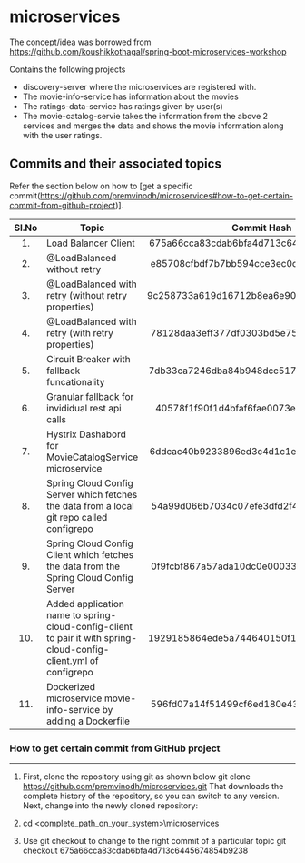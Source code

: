 <!-- 
	https://docs.github.com/en/github/writing-on-github/getting-started-with-writing-and-formatting-on-github/basic-writing-and-formatting-syntax#hiding-content-with-comments 
	https://github.com/adam-p/markdown-here/wiki/Markdown-Cheatsheet#tables
-->
# microservices
The concept/idea was borrowed from https://github.com/koushikkothagal/spring-boot-microservices-workshop

Contains the following projects
- discovery-server where the microservices are registered with.
- The movie-info-service has information about the movies
- The ratings-data-service has ratings given by user(s)
- The movie-catalog-servie takes the information from the above 2 services and merges the data and shows the movie information along with the user ratings.

Commits and their associated topics 
-----------------------------------
Refer the section below on how to [get a specific commit(https://github.com/premvinodh/microservices#how-to-get-certain-commit-from-github-project)].

| Sl.No		| Topic                                       																		| Commit Hash           								|
|:---------:|-------------------------------------------------------------------------------------------------------------------|:-----------------------------------------------------:|
| 	1.		| Load Balancer Client      																						| 675a66cca83cdab6bfa4d713c6445674854b9238				|
|	2.		| @LoadBalanced without retry      																					| e85708cfbdf7b7bb594cce3ec0c123d320c80655				|
|	3.		| @LoadBalanced with retry (without retry properties)     															| 9c258733a619d16712b8ea6e90e2518233c76eb8				|
|	4.		| @LoadBalanced with retry (with retry properties)     																| 78128daa3eff377df0303bd5e75168b0d5d83620				|
|	5.		| Circuit Breaker with fallback funcationality			    														| 7db33ca7246dba84b948dcc517051395f2c5bd85				|
|	6.		| Granular fallback for invididual rest api calls		    														| 40578f1f90f1d4bfaf6fae0073eb7105b3ef2b79				|
|	7.		| Hystrix Dashabord for MovieCatalogService microservice    														| 6ddcac40b9233896ed3c4d1c1e4a409c158cf716				|
|	8.		| Spring Cloud Config Server which fetches the data from a local git repo called configrepo    						| 54a99d066b7034c07efe3dfd2f45c4ae89b67046				|
|	9.		| Spring Cloud Config Client which fetches the data from the Spring Cloud Config Server	    						| 0f9fcbf867a57ada10dc0e000338624855904a27				|
|	10.		| Added application name to spring-cloud-config-client to pair it with spring-cloud-config-client.yml of configrepo	| 1929185864ede5a744640150f1679d6f5d17115d				|
|   11.		| Dockerized microservice movie-info-service by adding a Dockerfile													| 596fd07a14f51499cf6ed180e437b47a9d6891a7				|

### How to get certain commit from GitHub project
------------------------------------------------
1. First, clone the repository using git as shown below
git clone https://github.com/premvinodh/microservices.git
That downloads the complete history of the repository, so you can switch to any version. Next, change into the newly cloned repository:

2. cd <complete_path_on_your_system>\microservices

3. Use git checkout <COMMIT> to change to the right commit of a particular topic
git checkout 675a66cca83cdab6bfa4d713c6445674854b9238
